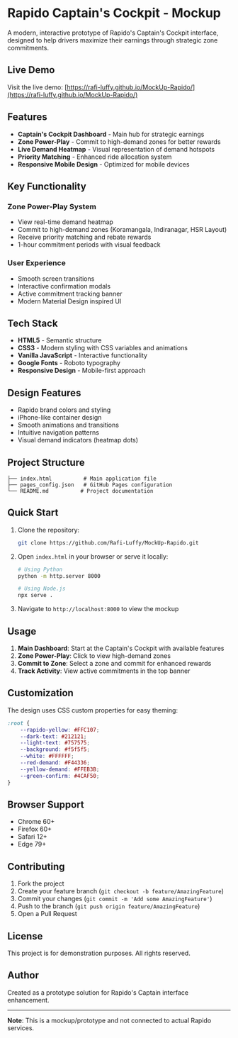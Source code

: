 # Rapido Captain's Cockpit - Mockup

A modern, interactive prototype of Rapido's Captain's Cockpit interface, designed to help drivers maximize their earnings through strategic zone commitments.

##  Live Demo

Visit the live demo: [https://rafi-luffy.github.io/MockUp-Rapido/](https://rafi-luffy.github.io/MockUp-Rapido/)

##  Features

- **Captain's Cockpit Dashboard** - Main hub for strategic earnings
- **Zone Power-Play** - Commit to high-demand zones for better rewards
- **Live Demand Heatmap** - Visual representation of demand hotspots
- **Priority Matching** - Enhanced ride allocation system
- **Responsive Mobile Design** - Optimized for mobile devices

##  Key Functionality

### Zone Power-Play System
- View real-time demand heatmap
- Commit to high-demand zones (Koramangala, Indiranagar, HSR Layout)
- Receive priority matching and rebate rewards
- 1-hour commitment periods with visual feedback

### User Experience
- Smooth screen transitions
- Interactive confirmation modals
- Active commitment tracking banner
- Modern Material Design inspired UI

##  Tech Stack

- **HTML5** - Semantic structure
- **CSS3** - Modern styling with CSS variables and animations
- **Vanilla JavaScript** - Interactive functionality
- **Google Fonts** - Roboto typography
- **Responsive Design** - Mobile-first approach

##  Design Features

- Rapido brand colors and styling
- iPhone-like container design
- Smooth animations and transitions
- Intuitive navigation patterns
- Visual demand indicators (heatmap dots)

##  Project Structure

```
├── index.html          # Main application file
├── pages_config.json   # GitHub Pages configuration
└── README.md          # Project documentation
```

##  Quick Start

1. Clone the repository:
   ```bash
   git clone https://github.com/Rafi-Luffy/MockUp-Rapido.git
   ```

2. Open `index.html` in your browser or serve it locally:
   ```bash
   # Using Python
   python -m http.server 8000
   
   # Using Node.js
   npx serve .
   ```

3. Navigate to `http://localhost:8000` to view the mockup

##  Usage

1. **Main Dashboard**: Start at the Captain's Cockpit with available features
2. **Zone Power-Play**: Click to view high-demand zones
3. **Commit to Zone**: Select a zone and commit for enhanced rewards
4. **Track Activity**: View active commitments in the top banner

##  Customization

The design uses CSS custom properties for easy theming:

```css
:root {
    --rapido-yellow: #FFC107;
    --dark-text: #212121;
    --light-text: #757575;
    --background: #f5f5f5;
    --white: #FFFFFF;
    --red-demand: #F44336;
    --yellow-demand: #FFEB3B;
    --green-confirm: #4CAF50;
}
```

##  Browser Support

- Chrome 60+
- Firefox 60+
- Safari 12+
- Edge 79+

##  Contributing

1. Fork the project
2. Create your feature branch (`git checkout -b feature/AmazingFeature`)
3. Commit your changes (`git commit -m 'Add some AmazingFeature'`)
4. Push to the branch (`git push origin feature/AmazingFeature`)
5. Open a Pull Request

##  License

This project is for demonstration purposes. All rights reserved.

## Author

Created as a prototype solution for Rapido's Captain interface enhancement.

---

**Note**: This is a mockup/prototype and not connected to actual Rapido services.
